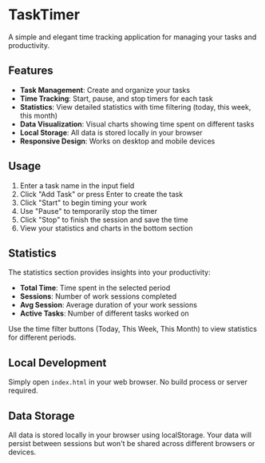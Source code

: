 # TaskTimer

A simple and elegant time tracking application for managing your tasks and productivity.

## Features

- **Task Management**: Create and organize your tasks
- **Time Tracking**: Start, pause, and stop timers for each task  
- **Statistics**: View detailed statistics with time filtering (today, this week, this month)
- **Data Visualization**: Visual charts showing time spent on different tasks
- **Local Storage**: All data is stored locally in your browser
- **Responsive Design**: Works on desktop and mobile devices

## Usage

1. Enter a task name in the input field
2. Click "Add Task" or press Enter to create the task
3. Click "Start" to begin timing your work
4. Use "Pause" to temporarily stop the timer
5. Click "Stop" to finish the session and save the time
6. View your statistics and charts in the bottom section

## Statistics

The statistics section provides insights into your productivity:

- **Total Time**: Time spent in the selected period
- **Sessions**: Number of work sessions completed  
- **Avg Session**: Average duration of your work sessions
- **Active Tasks**: Number of different tasks worked on

Use the time filter buttons (Today, This Week, This Month) to view statistics for different periods.

## Local Development

Simply open `index.html` in your web browser. No build process or server required.

## Data Storage

All data is stored locally in your browser using localStorage. Your data will persist between sessions but won't be shared across different browsers or devices.